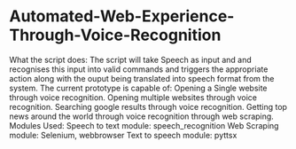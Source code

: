 # Automated-Web-Experience-Through-Voice-Recognition
What the script does: 
The script will take Speech as input and and recognises this input into valid commands and triggers the appropriate action along with the ouput being translated into speech format from the system. 
The current prototype is capable of: Opening a Single website through voice recognition. Opening multiple websites through voice recognition. Searching google results through voice recognition. Getting top news around the world through voice recognition through web scraping.    
Modules Used: 
Speech to text module: speech_recognition 
Web Scraping module: Selenium, webbrowser 
Text to speech module: pyttsx
